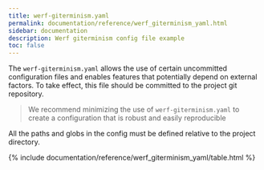```yaml
---
title: werf-giterminism.yaml
permalink: documentation/reference/werf_giterminism_yaml.html
sidebar: documentation
description: Werf giterminism config file example
toc: false
---
```


The `werf-giterminism.yaml` allows the use of certain uncommitted configuration files and enables features that potentially depend on external factors. To take effect, this file should be committed to the project git repository.

> We recommend minimizing the use of `werf-giterminism.yaml` to create a configuration that is robust and easily reproducible

All the paths and globs in the config must be defined relative to the project directory.

{% include documentation/reference/werf_giterminism_yaml/table.html %}
